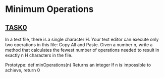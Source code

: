 # Minimum Operations

## [TASK0](0-minoperations.py)
In a text file, there is a single character H.
Your text editor can execute only two operations in this file: Copy All and Paste. 
Given a number n, write a method that calculates the fewest number of operations 
needed to result in exactly n H characters in the file.

Prototype: def minOperations(n)
Returns an integer
If n is impossible to achieve, return 0